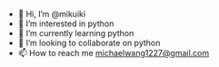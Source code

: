 - 👋 Hi, I’m @mikuiki
- 👀 I’m interested in python
- 🌱 I’m currently learning python
- 💞️ I’m looking to collaborate on python
- 📫 How to reach me michaelwang1227@gmail.com

<!---
mikuiki/mikuiki is a ✨ special ✨ repository because its `README.md` (this file) appears on your GitHub profile.
You can click the Preview link to take a look at your changes.
--->
